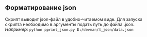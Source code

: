 ## Форматирование json

Скрипт выводит json-файл в удобно-читаемом виде.    Для запуска скрипта необходимо в аргументы подать путь до файла .json. 
*Например:* `python pprint_json.py D:/devman/4_json/data.json`
